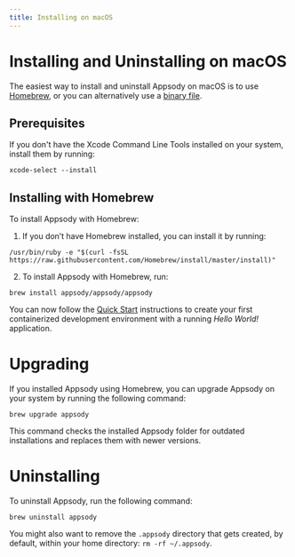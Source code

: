 ```yaml
---
title: Installing on macOS
---
```


# Installing and Uninstalling on macOS

The easiest way to install and uninstall Appsody on macOS is to use [Homebrew](#installing-with-homebrew), or you can alternatively use a [binary file](/docs/installing-appsody#appsody-binaries).

## Prerequisites

If you don't have the Xcode Command Line Tools installed on your system, install them by running:

```
xcode-select --install
```

## Installing with Homebrew

To install Appsody with Homebrew:

1. If you don’t have Homebrew installed, you can install it by running:

```
/usr/bin/ruby -e "$(curl -fsSL https://raw.githubusercontent.com/Homebrew/install/master/install)"
```

2. To install Appsody with Homebrew, run:

```
brew install appsody/appsody/appsody
```

You can now follow the [Quick Start](/docs/getting-started/quick-start) instructions to create your first containerized development environment with a running *Hello World!* application.

# Upgrading

If you installed Appsody using Homebrew, you can upgrade Appsody on your system by running the following command:
```
brew upgrade appsody
```
This command checks the installed Appsody folder for outdated installations and replaces them with newer versions.

# Uninstalling

To uninstall Appsody, run the following command:
```
brew uninstall appsody
```
You might also want to remove the `.appsody` directory that gets created, by default, within your home directory: `rm -rf ~/.appsody`.
